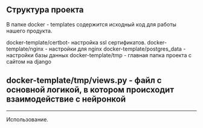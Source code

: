 ## Структура проекта
В папке docker - templates содержится исходный код для работы нашего продукта.

docker-template/certbot- настройка ssl сертификатов.
docker-template/nginx - настройки для nginx
docker-template/postgres_data - настройки базы данных
docker-template/tmp - главная папка проекта с сайтом на django

## docker-template/tmp/views.py - файл с основной логикой, в котором происходит взаимодействие с нейронкой
-----------------------------------------------------------------------------------------------------------
Использование.
